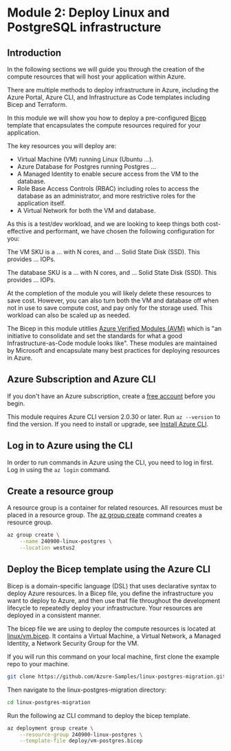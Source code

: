 # Module 2: Deploy Linux and PostgreSQL infrastructure​

## Introduction

In the following sections we will guide you through the creation of the compute resources that will host your application within Azure.

There are multiple methods to deploy infrastructure in Azure, including the Azure Portal, Azure CLI, and Infrastructure as Code templates including Bicep and Terraform.

In this module we will show you how to deploy a pre-configured [Bicep](https://learn.microsoft.com/azure/azure-resource-manager/bicep/overview?tabs=bicep) template that encapsulates the compute resources required for your application.

The key resources you will deploy are:

- Virtual Machine (VM) running Linux (Ubuntu ...).
- Azure Database for Postgres running Postgres ...
- A Managed Identity to enable secure access from the VM to the database.
- Role Base Access Controls (RBAC) including roles to access the database as an administrator, and more restrictive roles for the application itself.
- A Virtual Network for both the VM and database.

As this is a test/dev workload, and we are looking to keep things both cost-effective and performant, we have chosen the following configuration for you:

The VM SKU is a ... with N cores, and ... Solid State Disk (SSD). This provides ... IOPs.

The database SKU is a ... with N cores, and ... Solid State Disk (SSD). This provides ... IOPs.

At the completion of the module you will likely delete these resources to save cost. However, you can also turn both the VM and database off when not in use to save compute cost, and pay only for the storage used. This workload can also be scaled up as needed.

The Bicep in this module utitlies [Azure Verified Modules (AVM)](https://azure.github.io/Azure-Verified-Modules/) which is "an initiative to consolidate and set the standards for what a good Infrastructure-as-Code module looks like". These modules are maintained by Microsoft and encapsulate many best practices for deploying resources in Azure. 

## Azure Subscription and Azure CLI 

If you don't have an Azure subscription, create a [free account](https://azure.microsoft.com/free/) before you begin.

This module requires Azure CLI version 2.0.30 or later. Run `az --version` to find the version. If you need to install or upgrade, see [Install Azure CLI](/cli/azure/install-azure-cli).

## Log in to Azure using the CLI

In order to run commands in Azure using the CLI, you need to log in first. Log in using the `az login` command.

## Create a resource group

A resource group is a container for related resources. All resources must be placed in a resource group. The [az group create](/cli/azure/group) command creates a resource group.

```bash
az group create \
    --name 240900-linux-postgres \
    --location westus2
```

## Deploy the Bicep template using the Azure CLI

Bicep is a domain-specific language (DSL) that uses declarative syntax to deploy Azure resources. In a Bicep file, you define the infrastructure you want to deploy to Azure, and then use that file throughout the development lifecycle to repeatedly deploy your infrastructure. Your resources are deployed in a consistent manner.

The bicep file we are using to deploy the compute resources is located at [linux/vm.bicep](/linux/vm.bicep). It contains a Virtual Machine, a Virtual Network, a Managed Identity, a Network Security Group for the VM.

If you will run this command on your local machine, first clone the example repo to your machine.

```bash
git clone https://github.com/Azure-Samples/linux-postgres-migration.git
```

Then navigate to the linux-postgres-migration directory:

```bash
cd linux-postgres-migration
```

Run the following az CLI command to deploy the bicep template.

```bash
az deployment group create \
    --resource-group 240900-linux-postgres \
    --template-file deploy/vm-postgres.bicep
```
